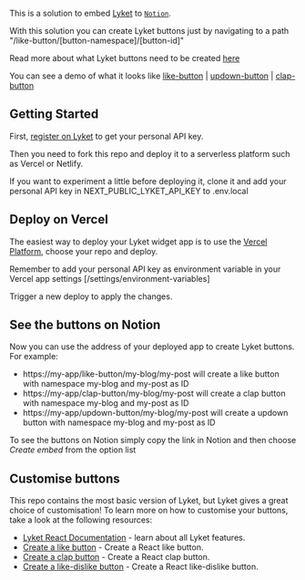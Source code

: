 This is a solution to embed [Lyket](https://lyket.dev/) to [`Notion`](https://notion.so).

With this solution you can create Lyket buttons just by navigating to a path "/like-button/[button-namespace]/[button-id]"

Read more about what Lyket buttons need to be created [here](https://lyket.dev/docs/react)

You can see a demo of what it looks like [like-button](https://lyket-notion-embed.vercel.app/like-button/all/my-button) | [updown-button](https://lyket-notion-embed.vercel.app/updown-button/all/my-button) | [clap-button](https://lyket-notion-embed.vercel.app/clap-button/all/my-button)

## Getting Started

First, [register on Lyket](https://app.lyket.dev/signup) to get your personal API key.

Then you need to fork this repo and deploy it to a serverless platform such as Vercel or Netlify.

If you want to experiment a little before deploying it, clone it and add your personal API key in NEXT_PUBLIC_LYKET_API_KEY to .env.local

## Deploy on Vercel

The easiest way to deploy your Lyket widget app is to use the [Vercel Platform](https://vercel.com/import?utm_medium=default-template&filter=next.js&utm_source=create-next-app&utm_campaign=create-next-app-readme), choose your repo and deploy.

Remember to add your personal API key as environment variable in your Vercel app settings [/settings/environment-variables]

Trigger a new deploy to apply the changes.

## See the buttons on Notion

Now you can use the address of your deployed app to create Lyket buttons. For example:

- https://my-app/like-button/my-blog/my-post will create a like button with namespace my-blog and my-post as ID
- https://my-app/clap-button/my-blog/my-post will create a clap button with namespace my-blog and my-post as ID
- https://my-app/updown-button/my-blog/my-post will create a updown button with namespace my-blog and my-post as ID

To see the buttons on Notion simply copy the link in Notion and then choose _Create embed_ from the option list

## Customise buttons

This repo contains the most basic version of Lyket, but Lyket gives a great choice of customisation!
To learn more on how to customise your buttons, take a look at the following resources:

- [Lyket React Documentation](https://lyket.dev/docs/react) - learn about all Lyket features.
- [Create a like button](https://lyket.dev/blog/react-like-button) - Create a React like button.
- [Create a clap button](https://lyket.dev/blog/react-clap-button) - Create a React clap button.
- [Create a like-dislike button](https://lyket.dev/blog/react-like-dislike-button) - Create a React like-dislike button.
